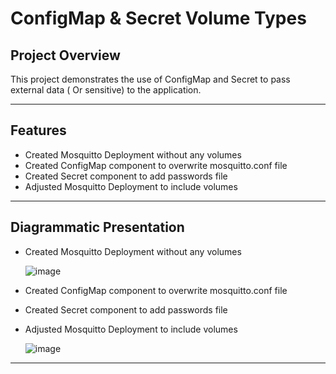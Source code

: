 #  ConfigMap & Secret Volume Types

## **Project Overview**
This project demonstrates the use of ConfigMap and Secret to pass external data ( Or sensitive)  to the application.

---

## **Features**
- Created Mosquitto Deployment without any volumes
- Created ConfigMap component to overwrite mosquitto.conf file
- Created Secret component to add passwords file
- Adjusted Mosquitto Deployment to include volumes
 
---

## **Diagrammatic Presentation**
- Created Mosquitto Deployment without any volumes

  ![image](https://github.com/user-attachments/assets/af6feea8-a7df-4588-b33c-4288874e9c95)

- Created ConfigMap component to overwrite mosquitto.conf file
- Created Secret component to add passwords file
- Adjusted Mosquitto Deployment to include volumes

  ![image](https://github.com/user-attachments/assets/e1b45a5a-f605-4040-8caa-5004099385d4)

 
---

